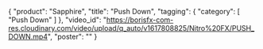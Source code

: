 {
   "product": "Sapphire",
   "title": "Push Down",
   "tagging": {
   "category": [
      "Push Down"
    ]
   },
   "video_id": "https://borisfx-com-res.cloudinary.com/video/upload/q_auto/v1617808825/Nitro%20FX/PUSH_DOWN.mp4",
   "poster": ""
}
